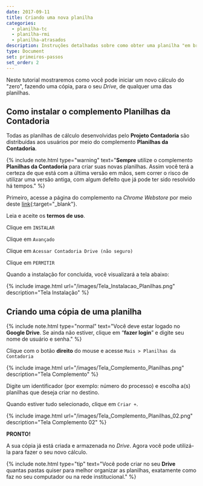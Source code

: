 ```yaml
---
date: 2017-09-11
title: Criando uma nova planilha 
categories:
  - planilha-tc
  - planilha-rmi
  - planilha-atrasados
description: Instruções detalhadas sobre como obter uma planilha "em branco" para iniciar um novo cálculo.
type: Document
set: primeiros-passos
set_order: 2
---
```

Neste tutorial mostraremos como você pode iniciar um novo cálculo do "zero", fazendo uma cópia, para o seu *Drive*, de qualquer uma das planilhas.

## Como instalar o complemento Planilhas da Contadoria

Todas as planilhas de cálculo desenvolvidas pelo **Projeto Contadoria** são distribuídas aos usuários por meio do complemento **Planilhas da Contadoria**. 

{% include note.html type="warning" text="<b>Sempre</b> utilize o complemento <b>Planilhas da Contadoria</b> para criar suas novas planilhas. Assim você terá a certeza de que está com a última versão em mãos, sem correr o risco de utilizar uma versão antiga, com algum defeito que já pode ter sido resolvido há tempos." %}

Primeiro, acesse a página do complemento na *Chrome Webstore* por meio deste [link](https://script.google.com/macros/s/AKfycbxE5JrFH8h-IK36NZ-8hFtpdUH03Pe9Zs0l2Ysi4O80TnJjE3E/exec){:target="_blank"}.

Leia e aceite os **termos de uso**.

Clique em `INSTALAR`

Clique em `Avançado`

Clique em `Acessar Contadoria Drive (não seguro)`

Clique em `PERMITIR`

Quando a instalação for concluída, você visualizará a tela abaixo: 

{% include image.html url="/images/Tela_Instalacao_Planilhas.png" description="Tela Instalação" %}

## Criando uma cópia de uma planilha

{% include note.html type="normal" text="Você deve estar logado no <b>Google Drive</b>. Se ainda não estiver, clique em “<b>fazer login</b>” e digite seu nome de usuário e senha." %}

Clique com o botão **direito** do mouse e acesse `Mais > Planilhas da Contadoria`

{% include image.html url="/images/Tela_Complemento_Planilhas.png" description="Tela Complemento" %}

Digite um identificador (por exemplo: número do processo) e escolha a(s) planilhas que deseja criar no destino.

Quando estiver tudo selecionado, clique em `Criar +`.

{% include image.html url="/images/Tela_Complemento_Planilhas_02.png" description="Tela Complemento 02" %}

**PRONTO!**

A sua cópia já está criada e armazenada no *Drive*. Agora você pode utilizá-la para fazer o seu novo cálculo.

{% include note.html type="tip" text="Você pode criar no seu <b>Drive</b> quantas pastas quiser para melhor organizar as planilhas, exatamente como faz no seu computador ou na rede institucional." %}
